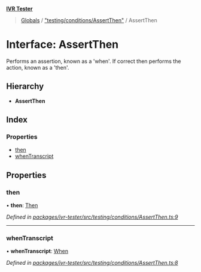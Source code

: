 **[IVR Tester](../README.md)**

> [Globals](../README.md) / ["testing/conditions/AssertThen"](../modules/_testing_conditions_assertthen_.md) / AssertThen

# Interface: AssertThen

Performs an assertion, known as a 'when'. If correct then performs the action, known as a 'then'.

## Hierarchy

* **AssertThen**

## Index

### Properties

* [then](_testing_conditions_assertthen_.assertthen.md#then)
* [whenTranscript](_testing_conditions_assertthen_.assertthen.md#whentranscript)

## Properties

### then

•  **then**: [Then](_testing_conditions_then_then_.then.md)

*Defined in [packages/ivr-tester/src/testing/conditions/AssertThen.ts:9](https://github.com/SketchingDev/ivr-tester/blob/3ff21e1/packages/ivr-tester/src/testing/conditions/AssertThen.ts#L9)*

___

### whenTranscript

•  **whenTranscript**: [When](../modules/_testing_conditions_when_when_.md#when)

*Defined in [packages/ivr-tester/src/testing/conditions/AssertThen.ts:8](https://github.com/SketchingDev/ivr-tester/blob/3ff21e1/packages/ivr-tester/src/testing/conditions/AssertThen.ts#L8)*
